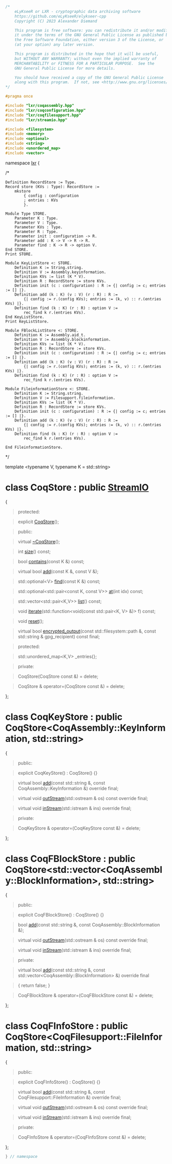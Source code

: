 ```cpp

/*
    eLyKseeR or LXR - cryptographic data archiving software
    https://github.com/eLyKseeR/elykseer-cpp
    Copyright (C) 2023 Alexander Diemand

    This program is free software: you can redistribute it and/or modify
    it under the terms of the GNU General Public License as published by
    the Free Software Foundation, either version 3 of the License, or
    (at your option) any later version.

    This program is distributed in the hope that it will be useful,
    but WITHOUT ANY WARRANTY; without even the implied warranty of
    MERCHANTABILITY or FITNESS FOR A PARTICULAR PURPOSE.  See the
    GNU General Public License for more details.

    You should have received a copy of the GNU General Public License
    along with this program.  If not, see <http://www.gnu.org/licenses/>.
*/

#pragma once

#include "lxr/coqassembly.hpp"
#include "lxr/coqconfiguration.hpp"
#include "lxr/coqfilesupport.hpp"
#include "lxr/streamio.hpp"

#include <filesystem>
#include <memory>
#include <optional>
#include <string>
#include <unordered_map>
#include <vector>

````

namespace [lxr](namespace.list) {

/*
```coq
Definition RecordStore := Type.
Record store (KVs : Type): RecordStore :=
    mkstore
        { config : configuration
        ; entries : KVs
        }.

Module Type STORE.
    Parameter K : Type.
    Parameter V : Type.
    Parameter KVs : Type.
    Parameter R : Type.
    Parameter init : configuration -> R.
    Parameter add : K -> V -> R -> R.
    Parameter find : K -> R -> option V.
End STORE.
Print STORE.

Module KeyListStore <: STORE.
    Definition K := String.string.
    Definition V := Assembly.keyinformation.
    Definition KVs := list (K * V).
    Definition R : RecordStore := store KVs.
    Definition init (c : configuration) : R := {| config := c; entries := [] |}.
    Definition add (k : K) (v : V) (r : R) : R :=
        {| config := r.(config KVs); entries := (k, v) :: r.(entries KVs) |}.
    Definition find (k : K) (r : R) : option V :=
        rec_find k r.(entries KVs).
End KeyListStore.
Print KeyListStore.

Module FBlockListStore <: STORE.
    Definition K := Assembly.aid_t.
    Definition V := Assembly.blockinformation.
    Definition KVs := list (K * V).
    Definition R : RecordStore := store KVs.
    Definition init (c : configuration) : R := {| config := c; entries := [] |}.
    Definition add (k : K) (v : V) (r : R) : R :=
        {| config := r.(config KVs); entries := (k, v) :: r.(entries KVs) |}.
    Definition find (k : K) (r : R) : option V :=
        rec_find k r.(entries KVs).

Module FileinformationStore <: STORE.
    Definition K := String.string.
    Definition V := Filesupport.fileinformation.
    Definition KVs := list (K * V).
    Definition R : RecordStore := store KVs.
    Definition init (c : configuration) : R := {| config := c; entries := [] |}.
    Definition add (k : K) (v : V) (r : R) : R :=
        {| config := r.(config KVs); entries := (k, v) :: r.(entries KVs) |}.
    Definition find (k : K) (r : R) : option V :=
        rec_find k r.(entries KVs).

End FileinformationStore.
```
*/

template &lt;typename V, typename K = std::string&gt;

# class CoqStore : public [StreamIO](streamio.hpp.md)

{

>protected:

>explicit [CoqStore](coqstore_ctor.cpp.md)();

>public:

>virtual [~CoqStore](coqstore_ctor.cpp.md)();

>int [size](coqstore_functions.cpp.md)() const;

>bool [contains](coqstore_functions.cpp.md)(const K &) const;

>virtual bool [add](coqstore_functions.cpp.md)(const K &, const V &);

>std::optional&lt;V&gt; [find](coqstore_functions.cpp.md)(const K &) const;

>std::optional&lt;std::pair&lt;const K, const V&gt;&gt; [at](coqstore_functions.cpp.md)(int idx) const;

>std::vector&lt;std::pair&lt;K,V&gt;&gt; [list](coqstore_functions.cpp.md)() const;

>void [iterate](coqstore_functions.cpp.md)(std::function<void(const std::pair&lt;K, V&gt; &)> f) const;

>void [reset](coqstore_functions.cpp.md)();

>virtual bool [encrypted_output](coqstore_functions.cpp.md)(const std::filesystem::path &, const std::string & gpg_recipient) const final;

>protected:

>std::unordered_map&lt;K,V&gt; _entries{};

>private:

>CoqStore(CoqStore const &) = delete;

>CoqStore & operator=(CoqStore const &) = delete;

};


# class CoqKeyStore : public CoqStore&lt;CoqAssembly::KeyInformation, std::string&gt;

{

>public:

>explicit CoqKeyStore() : CoqStore() {}

>virtual bool [add](coqstore_functions.cpp.md)(const std::string &, const CoqAssembly::KeyInformation &) override final;

>virtual void [outStream](coqstore_functions.cpp.md)(std::ostream & os) const override final;

>virtual void [inStream](coqstore_functions.cpp.md)(std::istream & ins) override final;

>private:

>CoqKeyStore & operator=(CoqKeyStore const &) = delete;

};


# class CoqFBlockStore : public CoqStore&lt;std::vector&lt;CoqAssembly::BlockInformation&gt;, std::string&gt;

{

>public:

>explicit CoqFBlockStore() : CoqStore() {}

>bool [add](coqstore_functions.cpp.md)(const std::string &, const CoqAssembly::BlockInformation &);

>virtual void [outStream](coqstore_functions.cpp.md)(std::ostream & os) const override final;

>virtual void [inStream](coqstore_functions.cpp.md)(std::istream & ins) override final;

>private:

>virtual bool [add](coqstore_functions.cpp.md)(const std::string &, const std::vector&lt;CoqAssembly::BlockInformation&gt; &) override final

>{ return false; }

>CoqFBlockStore & operator=(CoqFBlockStore const &) = delete;

};


# class CoqFInfoStore : public CoqStore&lt;CoqFilesupport::FileInformation, std::string&gt;

{

>public:

>explicit CoqFInfoStore() : CoqStore() {}

>virtual bool [add](coqstore_functions.cpp.md)(const std::string &, const CoqFilesupport::FileInformation &) override final;

>virtual void [outStream](coqstore_functions.cpp.md)(std::ostream & os) const override final;

>virtual void [inStream](coqstore_functions.cpp.md)(std::istream & ins) override final;

>private:

>CoqFInfoStore & operator=(CoqFInfoStore const &) = delete;

};

```cpp
} // namespace
```
